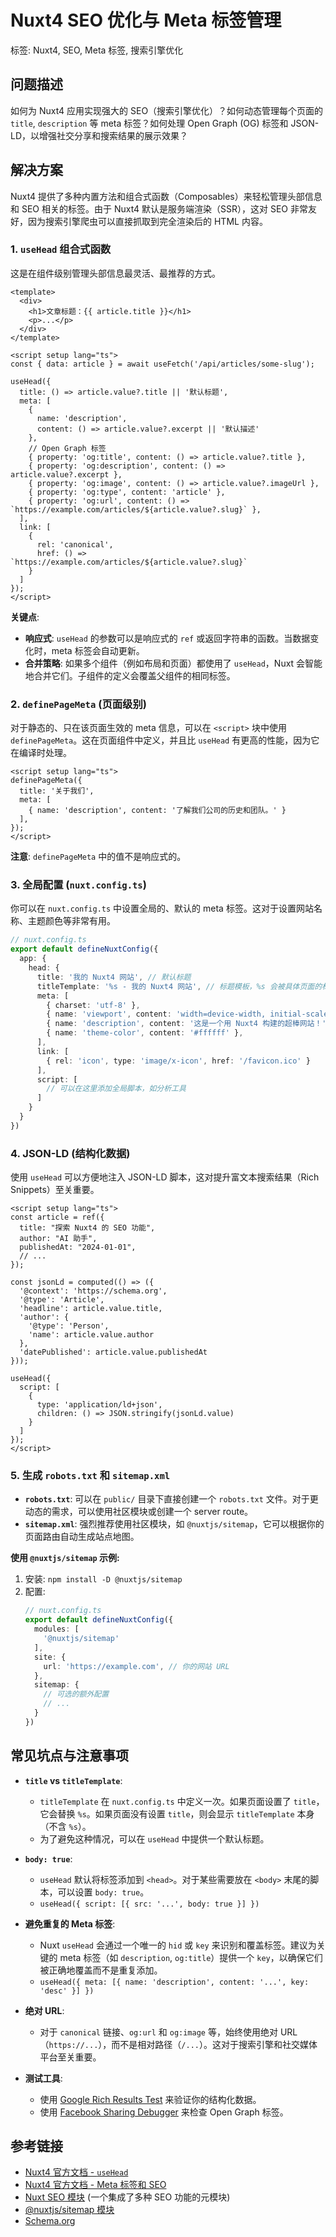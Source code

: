 # Nuxt4 SEO 优化与 Meta 标签管理
标签: Nuxt4, SEO, Meta 标签, 搜索引擎优化

## 问题描述
如何为 Nuxt4 应用实现强大的 SEO（搜索引擎优化）？如何动态管理每个页面的 `title`, `description` 等 meta 标签？如何处理 Open Graph (OG) 标签和 JSON-LD，以增强社交分享和搜索结果的展示效果？

## 解决方案
Nuxt4 提供了多种内置方法和组合式函数（Composables）来轻松管理头部信息和 SEO 相关的标签。由于 Nuxt4 默认是服务端渲染（SSR），这对 SEO 非常友好，因为搜索引擎爬虫可以直接抓取到完全渲染后的 HTML 内容。

### 1. `useHead` 组合式函数
这是在组件级别管理头部信息最灵活、最推荐的方式。

```vue
<template>
  <div>
    <h1>文章标题：{{ article.title }}</h1>
    <p>...</p>
  </div>
</template>

<script setup lang="ts">
const { data: article } = await useFetch('/api/articles/some-slug');

useHead({
  title: () => article.value?.title || '默认标题',
  meta: [
    { 
      name: 'description', 
      content: () => article.value?.excerpt || '默认描述' 
    },
    // Open Graph 标签
    { property: 'og:title', content: () => article.value?.title },
    { property: 'og:description', content: () => article.value?.excerpt },
    { property: 'og:image', content: () => article.value?.imageUrl },
    { property: 'og:type', content: 'article' },
    { property: 'og:url', content: () => `https://example.com/articles/${article.value?.slug}` },
  ],
  link: [
    { 
      rel: 'canonical', 
      href: () => `https://example.com/articles/${article.value?.slug}` 
    }
  ]
});
</script>
```
**关键点**:
- **响应式**: `useHead` 的参数可以是响应式的 `ref` 或返回字符串的函数。当数据变化时，meta 标签会自动更新。
- **合并策略**: 如果多个组件（例如布局和页面）都使用了 `useHead`，Nuxt 会智能地合并它们。子组件的定义会覆盖父组件的相同标签。

### 2. `definePageMeta` (页面级别)
对于静态的、只在该页面生效的 meta 信息，可以在 `<script>` 块中使用 `definePageMeta`。这在页面组件中定义，并且比 `useHead` 有更高的性能，因为它在编译时处理。

```vue
<script setup lang="ts">
definePageMeta({
  title: '关于我们',
  meta: [
    { name: 'description', content: '了解我们公司的历史和团队。' }
  ],
});
</script>
```
**注意**: `definePageMeta` 中的值不是响应式的。

### 3. 全局配置 (`nuxt.config.ts`)
你可以在 `nuxt.config.ts` 中设置全局的、默认的 meta 标签。这对于设置网站名称、主题颜色等非常有用。

```typescript
// nuxt.config.ts
export default defineNuxtConfig({
  app: {
    head: {
      title: '我的 Nuxt4 网站', // 默认标题
      titleTemplate: '%s - 我的 Nuxt4 网站', // 标题模板，%s 会被具体页面的标题替换
      meta: [
        { charset: 'utf-8' },
        { name: 'viewport', content: 'width=device-width, initial-scale=1' },
        { name: 'description', content: '这是一个用 Nuxt4 构建的超棒网站！' },
        { name: 'theme-color', content: '#ffffff' },
      ],
      link: [
        { rel: 'icon', type: 'image/x-icon', href: '/favicon.ico' }
      ],
      script: [
        // 可以在这里添加全局脚本，如分析工具
      ]
    }
  }
})
```

### 4. JSON-LD (结构化数据)
使用 `useHead` 可以方便地注入 JSON-LD 脚本，这对提升富文本搜索结果（Rich Snippets）至关重要。

```vue
<script setup lang="ts">
const article = ref({
  title: "探索 Nuxt4 的 SEO 功能",
  author: "AI 助手",
  publishedAt: "2024-01-01",
  // ...
});

const jsonLd = computed(() => ({
  '@context': 'https://schema.org',
  '@type': 'Article',
  'headline': article.value.title,
  'author': {
    '@type': 'Person',
    'name': article.value.author
  },
  'datePublished': article.value.publishedAt
}));

useHead({
  script: [
    {
      type: 'application/ld+json',
      children: () => JSON.stringify(jsonLd.value)
    }
  ]
});
</script>
```

### 5. 生成 `robots.txt` 和 `sitemap.xml`
- **`robots.txt`**: 可以在 `public/` 目录下直接创建一个 `robots.txt` 文件。对于更动态的需求，可以使用社区模块或创建一个 server route。
- **`sitemap.xml`**: 强烈推荐使用社区模块，如 `@nuxtjs/sitemap`，它可以根据你的页面路由自动生成站点地图。

**使用 `@nuxtjs/sitemap` 示例:**
1.  安装: `npm install -D @nuxtjs/sitemap`
2.  配置:
    ```typescript
    // nuxt.config.ts
    export default defineNuxtConfig({
      modules: [
        '@nuxtjs/sitemap'
      ],
      site: {
        url: 'https://example.com', // 你的网站 URL
      },
      sitemap: {
        // 可选的额外配置
        // ...
      }
    })
    ```

## 常见坑点与注意事项

-   **`title` vs `titleTemplate`**:
    -   `titleTemplate` 在 `nuxt.config.ts` 中定义一次。如果页面设置了 `title`，它会替换 `%s`。如果页面没有设置 `title`，则会显示 `titleTemplate` 本身（不含 `%s`）。
    -   为了避免这种情况，可以在 `useHead` 中提供一个默认标题。

-   **`body: true`**:
    -   `useHead` 默认将标签添加到 `<head>`。对于某些需要放在 `<body>` 末尾的脚本，可以设置 `body: true`。
    -   `useHead({ script: [{ src: '...', body: true }] })`

-   **避免重复的 Meta 标签**:
    -   Nuxt `useHead` 会通过一个唯一的 `hid` 或 `key` 来识别和覆盖标签。建议为关键的 meta 标签（如 `description`, `og:title`）提供一个 `key`，以确保它们被正确地覆盖而不是重复添加。
    -   `useHead({ meta: [{ name: 'description', content: '...', key: 'desc' }] })`

-   **绝对 URL**:
    -   对于 `canonical` 链接、`og:url` 和 `og:image` 等，始终使用绝对 URL（`https://...`），而不是相对路径（`/...`）。这对于搜索引擎和社交媒体平台至关重要。

-   **测试工具**:
    -   使用 [Google Rich Results Test](https://search.google.com/test/rich-results) 来验证你的结构化数据。
    -   使用 [Facebook Sharing Debugger](https://developers.facebook.com/tools/debug/) 来检查 Open Graph 标签。

## 参考链接
-   [Nuxt4 官方文档 - `useHead`](https://nuxt.com/docs/api/composables/use-head)
-   [Nuxt4 官方文档 - Meta 标签和 SEO](https://nuxt.com/docs/getting-started/seo-meta)
-   [Nuxt SEO 模块](https://nuxt.com/modules/seo) (一个集成了多种 SEO 功能的元模块)
-   [@nuxtjs/sitemap 模块](https://nuxt.com/modules/sitemap)
-   [Schema.org](https://schema.org/)